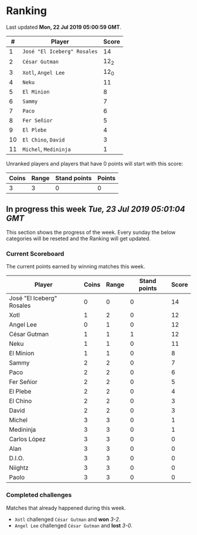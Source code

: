 # Ranking

Last updated **Mon, 22 Jul 2019 05:00:59 GMT**.

|#|Player|Score|
|-|------|-----|
|1|`José "El Iceberg" Rosales`|14|
|2|`César Gutman`|12<sub>2</sub>|
|3|`Xotl`, `Angel Lee`|12<sub>0</sub>|
|4|`Neku`|11|
|5|`El Minion`|8|
|6|`Sammy`|7|
|7|`Paco`|6|
|8|`Fer Señior`|5|
|9|`El Plebe`|4|
|10|`El Chino`, `David`|3|
|11|`Michel`, `Medininja`|1|

Unranked players and players that have 0 points will start with this score:

|Coins|Range|Stand points|Points|
|-----|-----|------------|------|
|3|3|0|0|

## In progress this week *Tue, 23 Jul 2019 05:01:04 GMT*
This section shows the progress of the week. Every sunday the below categories will be reseted and the Ranking will get updated.

### Current Scoreboard
The current points earned by winning matches this week.

|Player|Coins|Range|Stand points|Score|
|------|-----|-----|------------|-----|
|José "El Iceberg" Rosales|0|0|0|14|
|Xotl|1|2|0|12|
|Angel Lee|0|1|0|12|
|César Gutman|1|1|1|12|
|Neku|1|1|0|11|
|El Minion|1|1|0|8|
|Sammy|2|2|0|7|
|Paco|2|2|0|6|
|Fer Señior|2|2|0|5|
|El Plebe|2|2|0|4|
|El Chino|2|2|0|3|
|David|2|2|0|3|
|Michel|3|3|0|1|
|Medininja|3|3|0|1|
|Carlos López|3|3|0|0|
|Alan|3|3|0|0|
|D.I.O.|3|3|0|0|
|Niightz|3|3|0|0|
|Paolo|3|3|0|0|

### Completed challenges
Matches that already happened during this week.

* `Xotl` challenged `César Gutman` and **won** *3-2*.
* `Angel Lee` challenged `César Gutman` and **lost** *3-0*.
